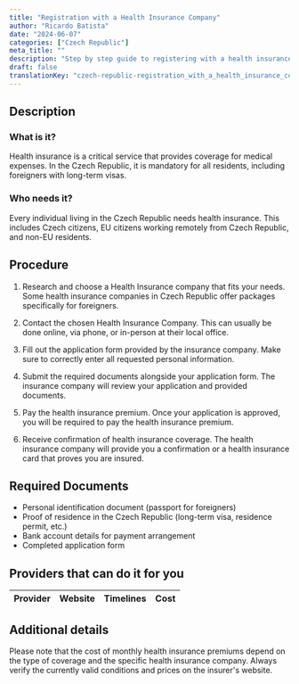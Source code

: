 ```yaml
---
title: "Registration with a Health Insurance Company"
author: "Ricardo Batista"
date: "2024-06-07"
categories: ["Czech Republic"]
meta_title: ""
description: "Step by step guide to registering with a health insurance company in the Czech Republic "
draft: false
translationKey: "czech-republic-registration_with_a_health_insurance_company"
---
```


## Description
### What is it?
Health insurance is a critical service that provides coverage for medical expenses. In the Czech Republic, it is mandatory for all residents, including foreigners with long-term visas.

### Who needs it?
Every individual living in the Czech Republic needs health insurance. This includes Czech citizens, EU citizens working remotely from Czech Republic, and non-EU residents.

## Procedure

1. Research and choose a Health Insurance company that fits your needs. Some health insurance companies in Czech Republic offer packages specifically for foreigners.

2. Contact the chosen Health Insurance Company. This can usually be done online, via phone, or in-person at their local office.

3. Fill out the application form provided by the insurance company. Make sure to correctly enter all requested personal information.

4. Submit the required documents alongside your application form. The insurance company will review your application and provided documents.

5. Pay the health insurance premium. Once your application is approved, you will be required to pay the health insurance premium.

6. Receive confirmation of health insurance coverage. The health insurance company will provide you a confirmation or a health insurance card that proves you are insured.

## Required Documents

- Personal identification document (passport for foreigners) 
- Proof of residence in the Czech Republic (long-term visa, residence permit, etc.)
- Bank account details for payment arrangement
- Completed application form

## Providers that can do it for you

| Provider        |     Website     |     Timelines    |       Cost      |
| --------------- | --------------- |  :-------------: | :-------------: |

## Additional details
Please note that the cost of monthly health insurance premiums depend on the type of coverage and the specific health insurance company. Always verify the currently valid conditions and prices on the insurer's website.